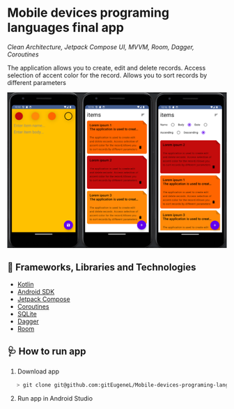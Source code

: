 # Mobile devices programing languages final app

<i>Clean Architecture, Jetpack Compose UI, MVVM, Room, Dagger, Coroutines</i>

The application allows you to create, edit and delete records. Access selection of accent color for the record.
Allows you to sort records by different parameters

![Image](https://github.com/gitEugeneL/Mobile-devices-programing-languages-final-app/blob/main/image.png)

## 👷 Frameworks, Libraries and Technologies

- [Kotlin](https://github.com/JetBrains/kotlin)
- [Android SDK](https://github.com/android)
- [Jetpack Compose](https://github.com/android/compose-samples)
- [Coroutines](https://github.com/Kotlin/kotlinx.coroutines)
- [SQLite](https://github.com/sqlite/sqlite)
- [Dagger](https://github.com/google/dagger)
- [Room](https://github.com/android)


## 🩺 How to run app
    
1. Download app

```sh
   > git clone git@github.com:gitEugeneL/Mobile-devices-programing-languages-final-app.git
```
2. Run app in Android Studio


